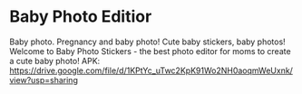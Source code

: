 # Baby Photo Editior

Baby photo. Pregnancy and baby photo! Cute baby stickers, baby photos!
Welcome to Baby Photo Stickers - the best photo editor for moms to create a cute baby photo!
APK: https://drive.google.com/file/d/1KPtYc_uTwc2KpK91Wo2NH0aoqmWeUxnk/view?usp=sharing
